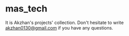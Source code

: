 # mas_tech
It is Akzhan's projects' collection. Don't hesitate to write akzhan0130@gmail.com if you have any questions.
